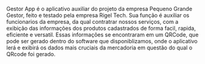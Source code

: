 Gestor App é o aplicativo auxiliar do projeto da empresa Pequeno Grande Gestor, feito e testado pela empresa Rigel Tech. Sua função é auxiliar os funcionarios da empresa, da qual contratrar nossos serviços, com a exibição das informações dos produtos cadastrados de forma facil, rapida, eficiente e versatil. Essas informações se encontraram em um QRCode, que pode ser gerado dentro do software que disponiblizamos, onde o aplicativo lerá e exibirá os dados mais cruciais da mercadoria em questão do qual o QRcode foi gerado.  
